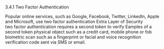 3.4.1 Two Factor Authentication

Popular online services, such as Google, Facebook, Twitter, LinkedIn, Apple and Microsoft, use two factor authentication
Extra Layer of Security  
 two factor authentication requires a second token to verify
Eamples of a second token 
physical object such as a credit card, mobile phone or fob
biometric scan such as a fingerprint or facial and voice recognition
verification code sent via SMS or email.

